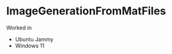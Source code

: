 # ImageGenerationFromMatFiles

Worked in 
<ul>
  <li> Ubuntu Jammy </li>
  <li> Windows 11 </li>
</ul>
